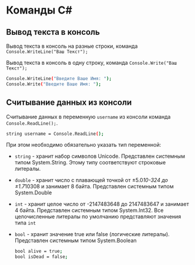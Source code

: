 # Команды С#
## Вывод текста в консоль
Вывод текста в консоль на разные строки, команда `Console.WriteLine("Ваш Текст");`

Вывод текста в консоль в одну строку, команда `Console.Write("Ваш Текст");`
```sh
Console.WriteLine("Введите Ваше Имя: ");
Console.Write("Введите Ваше Имя: ");
```
## Считывание данных из консоли
Считывание данных в переменную `username` из консоли команда `Console.ReadLine();`. 
```sh
string username = Console.ReadLine();
```
При этом необходимо обязательно указать тип переменной:
- `string` - хранит набор символов Unicode. Представлен системным типом System.String. Этому типу соответствуют строковые литералы.
- `double` - хранит число с плавающей точкой от ±5.0*10-324 до ±1.7*10308 и занимает 8 байта. 
Представлен системным типом System.Double

- `int` -  хранит целое число от -2147483648 до 2147483647 и занимает 4 байта. Представлен системным типом System.Int32. Все целочисленные литералы по умолчанию представляют значения типа `int`

- `bool` - хранит значение true или false (логические литералы). Представлен системным типом System.Boolean
    ```sh
    bool alive = true;
    bool isDead = false;
    ```
